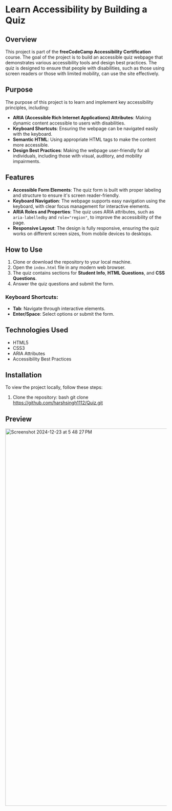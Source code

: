 # Learn Accessibility by Building a Quiz

## Overview

This project is part of the **freeCodeCamp Accessibility Certification** course. The goal of the project is to build an accessible quiz webpage that demonstrates various accessibility tools and design best practices. The quiz is designed to ensure that people with disabilities, such as those using screen readers or those with limited mobility, can use the site effectively.

## Purpose

The purpose of this project is to learn and implement key accessibility principles, including:

- **ARIA (Accessible Rich Internet Applications) Attributes**: Making dynamic content accessible to users with disabilities.
- **Keyboard Shortcuts**: Ensuring the webpage can be navigated easily with the keyboard.
- **Semantic HTML**: Using appropriate HTML tags to make the content more accessible.
- **Design Best Practices**: Making the webpage user-friendly for all individuals, including those with visual, auditory, and mobility impairments.

## Features

- **Accessible Form Elements**: The quiz form is built with proper labeling and structure to ensure it's screen reader-friendly.
- **Keyboard Navigation**: The webpage supports easy navigation using the keyboard, with clear focus management for interactive elements.
- **ARIA Roles and Properties**: The quiz uses ARIA attributes, such as `aria-labelledby` and `role="region"`, to improve the accessibility of the page.
- **Responsive Layout**: The design is fully responsive, ensuring the quiz works on different screen sizes, from mobile devices to desktops.

## How to Use

1. Clone or download the repository to your local machine.
2. Open the `index.html` file in any modern web browser.
3. The quiz contains sections for **Student Info**, **HTML Questions**, and **CSS Questions**.
4. Answer the quiz questions and submit the form.

### Keyboard Shortcuts:

- **Tab**: Navigate through interactive elements.
- **Enter/Space**: Select options or submit the form.

## Technologies Used

- HTML5
- CSS3
- ARIA Attributes
- Accessibility Best Practices

## Installation

To view the project locally, follow these steps:

1. Clone the repository:
   bash
   git clone https://github.com/harshsingh1112/Quiz.git

## Preview

<img width="1174" alt="Screenshot 2024-12-23 at 5 48 27 PM" src="https://github.com/user-attachments/assets/5de2ca91-e484-4acc-8f2d-268911d41d9e" />

